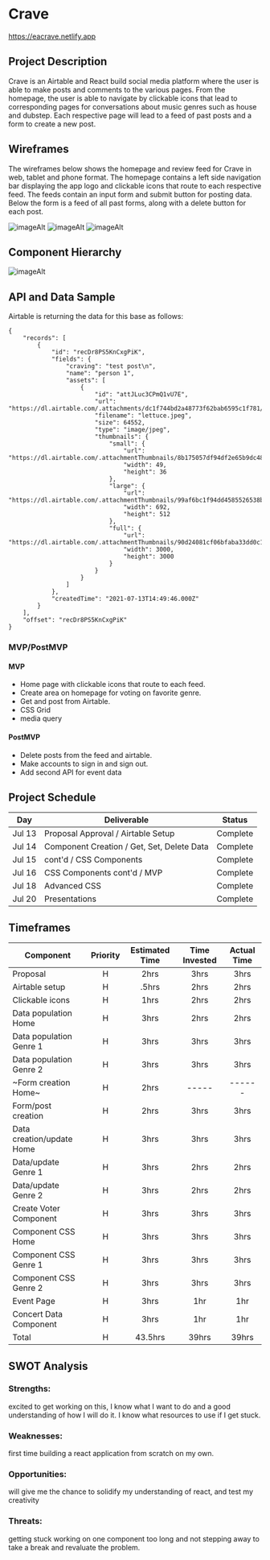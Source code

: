 # Crave
https://eacrave.netlify.app

## Project Description

Crave is an Airtable and React build social media platform where the user is able to make posts and comments to the various pages. From the homepage, the user is able to navigate by clickable icons that lead to corresponding pages for conversations about music genres such as house and dubstep. Each respective page will lead to a feed of past posts and a form to create a new post.

## Wireframes

The wireframes below shows the homepage and review feed for Crave in web, tablet and phone format. The homepage contains a left side navigation bar displaying the app logo and clickable icons that route to each respective feed. The feeds contain an input form and submit button for posting data. Below the form is a feed of all past forms, along with a delete button for each post.

![imageAlt](https://i.imgur.com/3WMXAke.png)
![imageAlt](https://i.imgur.com/YtofjXA.png)
![imageAlt](https://i.imgur.com/g9CuDZ7.png)

## Component Hierarchy

![imageAlt](https://i.imgur.com/iHlW8MN.png)

## API and Data Sample


Airtable is returning the data for this base as follows:

```
{
    "records": [
        {
            "id": "recDr8PS5KnCxgPiK",
            "fields": {
                "craving": "test post\n",
                "name": "person 1",
                "assets": [
                    {
                        "id": "attJLuc3CPmQ1vU7E",
                        "url": "https://dl.airtable.com/.attachments/dc1f744bd2a48773f62bab6595c1f781/33b583b9/lettuce.jpeg",
                        "filename": "lettuce.jpeg",
                        "size": 64552,
                        "type": "image/jpeg",
                        "thumbnails": {
                            "small": {
                                "url": "https://dl.airtable.com/.attachmentThumbnails/8b175057df94df2e65b9dc484fb2aa3b/a297fad8",
                                "width": 49,
                                "height": 36
                            },
                            "large": {
                                "url": "https://dl.airtable.com/.attachmentThumbnails/99af6bc1f94dd4585526538bb35d0286/091014ca",
                                "width": 692,
                                "height": 512
                            },
                            "full": {
                                "url": "https://dl.airtable.com/.attachmentThumbnails/90d24081cf06bfaba33dd0c13169e38f/c90bbb9f",
                                "width": 3000,
                                "height": 3000
                            }
                        }
                    }
                ]
            },
            "createdTime": "2021-07-13T14:49:46.000Z"
        }
    ],
    "offset": "recDr8PS5KnCxgPiK"
}

```

### MVP/PostMVP

#### MVP

- Home page with clickable icons that route to each feed.
- Create area on homepage for voting on favorite genre. 
- Get and post from Airtable.
- CSS Grid
- media query

#### PostMVP

- Delete posts from the feed and airtable.
- Make accounts to sign in and sign out.
- Add second API for event data

## Project Schedule

| Day      | Deliverable                                | Status   |
| -------- | ------------------------------------------ | -------- |
| Jul 13   | Proposal Approval / Airtable Setup         | Complete |
| Jul 14   | Component Creation / Get, Set, Delete Data | Complete |
| Jul 15   | cont'd / CSS Components                    | Complete |
| Jul 16   | CSS Components cont'd / MVP                | Complete |
| Jul 18   | Advanced CSS                               | Complete |
| Jul 20   | Presentations                              | Complete |

## Timeframes

| Component                 | Priority | Estimated Time | Time Invested | Actual Time |
| ------------------------- | :------: | :------------: | :-----------: | :---------: |
| Proposal                  |    H     |      2hrs      |     3hrs      |    3hrs     |
| Airtable setup            |    H     |     .5hrs      |     2hrs      |    2hrs     |
| Clickable icons           |    H     |      1hrs      |     2hrs      |    2hrs     |
| Data population Home      |    H     |      3hrs      |     2hrs      |    2hrs     |
| Data population Genre 1   |    H     |      3hrs      |     3hrs      |    3hrs     |
| Data population Genre 2   |    H     |      3hrs      |     3hrs      |    3hrs     | 
| ~Form creation Home~      |    H     |      2hrs      |     -----     |    ------   |
| Form/post creation        |    H     |      2hrs      |     3hrs      |    3hrs     |
| Data creation/update Home |    H     |      3hrs      |     3hrs      |    3hrs     |
| Data/update Genre 1       |    H     |      3hrs      |     2hrs      |    2hrs     |
| Data/update Genre 2       |    H     |      3hrs      |     2hrs      |    2hrs     |
| Create Voter Component    |    H     |      3hrs      |     3hrs      |    3hrs     |
| Component CSS Home        |    H     |      3hrs      |     3hrs      |    3hrs     |
| Component CSS Genre 1     |    H     |      3hrs      |     3hrs      |    3hrs     |
| Component CSS Genre 2     |    H     |      3hrs      |     3hrs      |    3hrs     |
| Event Page                |    H     |      3hrs      |     1hr       |    1hr      |
| Concert Data Component    |    H     |      3hrs      |     1hr       |    1hr      |
| Total                     |    H     |    43.5hrs     |     39hrs     |    39hrs    |

## SWOT Analysis

### Strengths:

excited to get working on this, I know what I want to do and a good understanding of how I will do it. I know what resources to use if I get stuck.

### Weaknesses:

first time building a react application from scratch on my own.

### Opportunities:

will give me the chance to solidify my understanding of react, and test my creativity

### Threats:

getting stuck working on one component too long and not stepping away to take a break and revaluate the problem.
